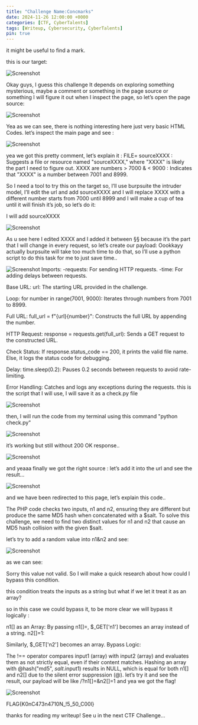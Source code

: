```yaml
---
title: "Challenge Name:Concmarks"
date: 2024-11-26 12:00:00 +0000
categories: [CTF, CyberTalents]
tags: [Writeup, Cybersecurity, CyberTalents]
pin: true
---
```

it might be useful to find a mark.

this is our target:

![Screenshot](/assets/img/concmarks/image.png)

Okay guys, I guess this challenge It depends on exploring something mysterious, maybe a comment or something in the page source or something I will figure it out when I inspect the page, so let’s open the page source:

![Screenshot](/assets/img/concmarks/image1.png)

Yea as we can see, there is nothing interesting here just very basic HTML Codes.
let’s inspect the main page and see :

![Screenshot](/assets/img/concmarks/image3.png)

yea we got this pretty comment, let’s explain it :
FILE= sourceXXXX : Suggests a file or resource named "sourceXXXX," where "XXXX" is likely the part I need to figure out.
XXXX are numbers > 7000 & < 9000 : Indicates that "XXXX" is a number between 7001 and 8999.

So I need a tool to try this on the target so, I’ll use burpsuite the intruder model, I’ll edit the url and add sourceXXXX and I will replace XXXX with a different number starts from 7000 until 8999 and I will make a cup of tea until it will finish it’s job, so let’s do it:

I will add sourceXXXX

![Screenshot](/assets/img/concmarks/4.png)

As u see here I edited XXXX and I added it between §§ because it’s the part that I will change in every request, so let’s create our payload:
Oookkayy actually burpsuite will take too much time to do that, so I’ll use a python script to do this task for me to just save time..

![Screenshot](/assets/img/concmarks/11.png)
    Imports:
-requests: For sending HTTP requests.
-time: For adding delays between requests.

Base URL:
url: The starting URL provided in the challenge.

Loop:
for number in range(7001, 9000): Iterates through numbers from 7001 to 8999.

Full URL:
full_url = f"{url}{number}": Constructs the full URL by appending the number.

HTTP Request:
response = requests.get(full_url): Sends a GET request to the constructed URL.

Check Status:
If response.status_code == 200, it prints the valid file name.
Else, it logs the status code for debugging.

Delay:
time.sleep(0.2): Pauses 0.2 seconds between requests to avoid rate-limiting.

Error Handling:
Catches and logs any exceptions during the requests.
this is the script that I will use, I will save it as a check.py file

![Screenshot](/assets/img/concmarks/5.png)

then, I will run the code from my terminal using this command
"python check.py"

![Screenshot](/assets/img/concmarks/6.png)

it’s working but still without 200 OK response..

![Screenshot](/assets/img/concmarks/7.png)

and yeaaa finally we got the right source :
let’s add it into the url and see the result…

![Screenshot](/assets/img/concmarks/8.png)

and we have been redirected to this page, let’s explain this code..

The PHP code checks two inputs, n1 and n2, ensuring they are different but produce the same MD5 hash when concatenated with a $salt. To solve this challenge, we need to find two distinct values for n1 and n2 that cause an MD5 hash collision with the given $salt.

let’s try to add a random value into n1&n2 and see:

![Screenshot](/assets/img/concmarks/9.png)

as we can see:

Sorry this value not valid.
So I will make a quick research about how could I bypass this condition.

this condition treats the inputs as a string but what if we let it treat it as an array?

so in this case we could bypass it, to be more clear we will bypass it logically :

n1[] as an Array:
By passing n1[]=, $_GET['n1'] becomes an array instead of a string.
n2[]=1:

Similarly, $_GET['n2'] becomes an array.
Bypass Logic:

The !== operator compares input1 (array) with input2 (array) and evaluates them as not strictly equal, even if their content matches.
Hashing an array with @hash("md5", $salt.$input1) results in NULL, which is equal for both n1[] and n2[] due to the silent error suppression (@).
let’s try it and see the result, our payload will be like
/?n1[]=&n2[]=1
and yea we got the flag!

![Screenshot](/assets/img/concmarks/10.png)

FLAG{K0nC473n4710N_!5_50_C00l}

thanks for reading my writeup!
See u in the next CTF Challenge…